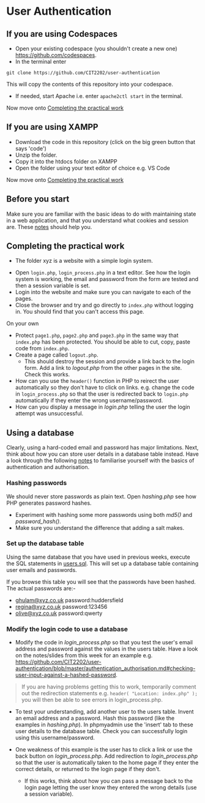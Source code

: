 # User Authentication

## If you are using Codespaces

- Open your existing codespace (you shouldn't create a new one) https://github.com/codespaces.
- In the terminal enter
```
git clone https://github.com/CIT2202/user-authentication
```
This will copy the contents of this repository into your codespace.

- If needed, start Apache i.e. enter `apache2ctl start` in the terminal.

Now move onto [Completing the practical work](#practical)

## If you are using XAMPP

- Download the code in this repository (click on the big green button that says 'code')
- Unzip the folder.
- Copy it into the htdocs folder on XAMPP
- Open the folder using your text editor of choice e.g. VS Code

Now move onto [Completing the practical work](#practical)
## Before you start
Make sure you are familiar with the basic ideas to do with maintaining state in a web application, and that you understand what cookies and session are. These [notes](https://github.com/CIT2202/user-authentication/blob/master/sessions-cookies.md) should help you. 

## Completing the practical work <a name="practical"></a>
- The folder xyz is a website with a simple login system.
* Open ```login.php```, ```login_process.php``` in a text editor. See how the login system is working, the email and password from the form are tested and then a session variable is set.
* Login into the website and make sure you can navigate to each of the pages.
* Close the browser and try and go directly to ```index.php``` without logging in. You should find that you can't access this page. 

On your own
* Protect ```page1.php```, ```page2.php``` and ```page3.php``` in the same way that ```index.php``` has been protected. You should be able to cut, copy, paste code from ```index.php```.
* Create a page called ```logout.php```.
   * This should destroy the session and provide a link back to the login form. Add a link to *logout.php* from the other pages in the site. Check this works.
* How can you use the ```header()``` function in PHP to reirect the user automatically so they don't have to click on links. e.g. change the code in ```login_process.php``` so that the user is redirected back to ```login.php``` automatically if they enter the wrong username/password.
* How can you display a message in *login.php* telling the user the login attempt was unsuccessful. 

## Using a database
Clearly, using a hard-coded email and password has major limitations. Next, think about how you can store user details in a database table instead. Have a look through the following [notes](https://github.com/CIT2202/user-authentication/blob/master/authentication_authorisation.md) to familiarise yourself with the basics of authentication and authorisation.

### Hashing passwords
We should never store passwords as plain text. Open *hashing.php* see how PHP generates password hashes.
* Experiment with hashing some more passwords using both *md5()* and *password_hash()*.
* Make sure you understand the difference that adding a salt makes.


### Set up the database table
Using the same database that you have used in previous weeks, execute the SQL statements in [users.sql](users.sql). This will set up a database table containing user emails and passwords.

If you browse this table you will see that the passwords have been hashed. The actual passwords are:-
* ghulam@xyz.co.uk password:huddersfield
* regina@xyz.co.uk password:123456
* olive@xyz.co.uk  password:qwerty

### Modify the login code to use a database
* Modify the code in *login_process.php* so that you test the user's email address and password against the values in the users table. Have a look on the notes/slides from this week for an example e.g. https://github.com/CIT2202/user-authentication/blob/master/authentication_authorisation.md#checking-user-input-against-a-hashed-password.
> If you are having problems getting this to work, temporarily comment out the redirection statements e.g. ```header( "Location: index.php" );``` you will then be able to see errors in login_process.php.

* To test your understanding, add another user to the users table. Invent an email address and a password. Hash this password (like the examples in *hashing.php*). In phpmyadmin use the 'insert' tab to these user details to the database table.  Check you can successfully login using this username/password.

* One weakness of this example is the user has to click a link or use the back button on *login_process.php*. Add redirection to *login_process.php* so that the user is automatically taken to the home page if they enter the correct details, or returned to the login page if they don't.
    * If this works, think about how you can pass a message back to the login page letting the user know they entered the wrong details (use a session variable). 

